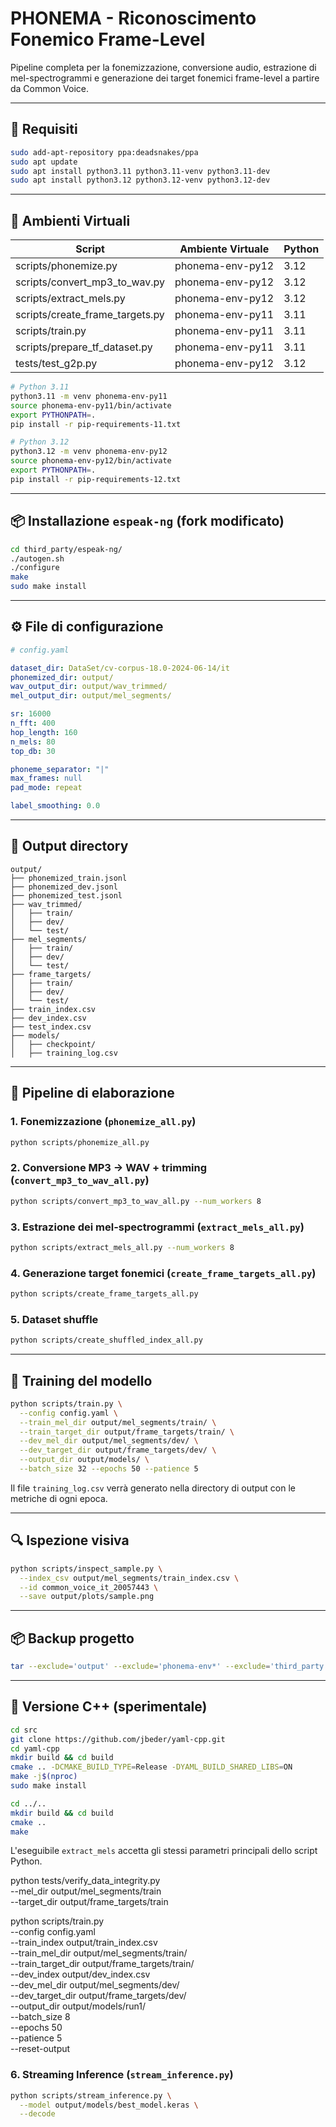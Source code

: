 # PHONEMA - Riconoscimento Fonemico Frame-Level

Pipeline completa per la fonemizzazione, conversione audio, estrazione di mel-spectrogrammi e generazione dei target fonemici frame-level a partire da Common Voice.

---

## 🔧 Requisiti

```bash
sudo add-apt-repository ppa:deadsnakes/ppa
sudo apt update
sudo apt install python3.11 python3.11-venv python3.11-dev
sudo apt install python3.12 python3.12-venv python3.12-dev
```

---

## 🧪 Ambienti Virtuali

| Script                           | Ambiente Virtuale  | Python |
|----------------------------------|---------------------|--------|
| scripts/phonemize.py             | phonema-env-py12    | 3.12   |
| scripts/convert_mp3_to_wav.py    | phonema-env-py12    | 3.12   |
| scripts/extract_mels.py          | phonema-env-py12    | 3.12   |
| scripts/create_frame_targets.py  | phonema-env-py11    | 3.11   |
| scripts/train.py                 | phonema-env-py11    | 3.11   |
| scripts/prepare_tf_dataset.py    | phonema-env-py11    | 3.11   |
| tests/test_g2p.py                | phonema-env-py12    | 3.12   |

```bash
# Python 3.11
python3.11 -m venv phonema-env-py11
source phonema-env-py11/bin/activate
export PYTHONPATH=.
pip install -r pip-requirements-11.txt

# Python 3.12
python3.12 -m venv phonema-env-py12
source phonema-env-py12/bin/activate
export PYTHONPATH=.
pip install -r pip-requirements-12.txt
```

---

## 📦 Installazione `espeak-ng` (fork modificato)

```bash
cd third_party/espeak-ng/
./autogen.sh
./configure
make
sudo make install
```

---

## ⚙️ File di configurazione

```yaml
# config.yaml

dataset_dir: DataSet/cv-corpus-18.0-2024-06-14/it
phonemized_dir: output/
wav_output_dir: output/wav_trimmed/
mel_output_dir: output/mel_segments/

sr: 16000
n_fft: 400
hop_length: 160
n_mels: 80
top_db: 30

phoneme_separator: "|"
max_frames: null
pad_mode: repeat

label_smoothing: 0.0
```

---

## 📁 Output directory

```
output/
├── phonemized_train.jsonl
├── phonemized_dev.jsonl
├── phonemized_test.jsonl
├── wav_trimmed/
│   ├── train/
│   ├── dev/
│   └── test/
├── mel_segments/
│   ├── train/
│   ├── dev/
│   └── test/
├── frame_targets/
│   ├── train/
│   ├── dev/
│   └── test/
├── train_index.csv
├── dev_index.csv
├── test_index.csv
├── models/
│   ├── checkpoint/
│   ├── training_log.csv
```

---

## 🧵 Pipeline di elaborazione

### 1. Fonemizzazione (`phonemize_all.py`)
```bash
python scripts/phonemize_all.py
```

### 2. Conversione MP3 → WAV + trimming (`convert_mp3_to_wav_all.py`)
```bash
python scripts/convert_mp3_to_wav_all.py --num_workers 8
```

### 3. Estrazione dei mel-spectrogrammi (`extract_mels_all.py`)
```bash
python scripts/extract_mels_all.py --num_workers 8
```

### 4. Generazione target fonemici (`create_frame_targets_all.py`)
```bash
python scripts/create_frame_targets_all.py
```

### 5. Dataset shuffle
```bash
python scripts/create_shuffled_index_all.py
```

---

## 🧠 Training del modello

```bash
python scripts/train.py \
  --config config.yaml \
  --train_mel_dir output/mel_segments/train/ \
  --train_target_dir output/frame_targets/train/ \
  --dev_mel_dir output/mel_segments/dev/ \
  --dev_target_dir output/frame_targets/dev/ \
  --output_dir output/models/ \
  --batch_size 32 --epochs 50 --patience 5
```

Il file `training_log.csv` verrà generato nella directory di output con le metriche di ogni epoca.

---

## 🔍 Ispezione visiva

```bash
python scripts/inspect_sample.py \
  --index_csv output/mel_segments/train_index.csv \
  --id common_voice_it_20057443 \
  --save output/plots/sample.png
```

---

## 📦 Backup progetto

```bash
tar --exclude='output' --exclude='phonema-env*' --exclude='third_party' --exclude='.git' -czvf phonema_project.tar.gz .
```

---

## 🧪 Versione C++ (sperimentale)

```bash
cd src
git clone https://github.com/jbeder/yaml-cpp.git
cd yaml-cpp
mkdir build && cd build
cmake .. -DCMAKE_BUILD_TYPE=Release -DYAML_BUILD_SHARED_LIBS=ON
make -j$(nproc)
sudo make install

cd ../..
mkdir build && cd build
cmake ..
make
```

L'eseguibile `extract_mels` accetta gli stessi parametri principali dello script Python.


python tests/verify_data_integrity.py \
  --mel_dir output/mel_segments/train \
  --target_dir output/frame_targets/train



python scripts/train.py \
  --config config.yaml \
  --train_index output/train_index.csv \
  --train_mel_dir output/mel_segments/train/ \
  --train_target_dir output/frame_targets/train/ \
  --dev_index output/dev_index.csv \
  --dev_mel_dir output/mel_segments/dev/ \
  --dev_target_dir output/frame_targets/dev/ \
  --output_dir output/models/run1/ \
  --batch_size 8 \
  --epochs 50 \
  --patience 5 \
  --reset-output


### 6. Streaming Inference (`stream_inference.py`)
```bash
python scripts/stream_inference.py \
  --model output/models/best_model.keras \
  --decode
```
